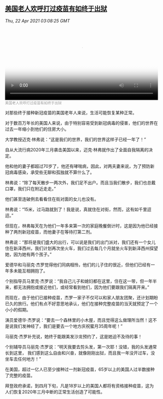 <!--1619062743000-->
[美国老人欢呼打过疫苗有如终于出狱](https://www.voachinese.com/a/over-65-and-vaccinated-against-covid-what-s-next-for-senior-americans-20210421/5862180.html)
------

<div><i>Thu, 22 Apr 2021 03:08:25 GMT</i></div><video poster="https://images.weserv.nl?url=gdb.voanews.com/d3ff6daa-fd37-4f02-be11-f2c59f8ddd00_tv_r1_s_w900.jpg" src="https://av.voanews.com/Videoroot/Pangeavideo/2021/04/d/d3/d3ff6daa-fd37-4f02-be11-f2c59f8ddd00_240p.mp4" style="width:100%" controls></video><div><small style="color: #999;">美国老人欢呼打过疫苗有如终于出狱</small></div><p>对那些终于接种新冠疫苗的美国老年人来说，生活可能恢复某种正常。</p><p>对于数百万年长的美国人来说，由于特别容易受到新冠病毒的侵害，他们的世界在过去一年缩小到他们的住房大小。</p><p>大学教授迈克·林弗说：“这是我们的世界，我们的世界这样子已经一年了！”</p><p>自从大流行病2020年三月袭击美国以来，迈克·林弗就作出了全面自我隔离的决定。</p><p>他和他的妻子都超过70岁了，他还有哮喘病，因此，对两夫妻来说，为了预防新冠病毒感染，承受些无聊和孤独就不算什么了。</p><p>林弗说：“除了每天散步一两次外，我们足不出户。而且当我们散步，我们也总戴口罩，我们只在附近走走。”</p><p>他们甚至连破例去看看住在街对面的女儿也没有。</p><p>林弗说：“15米，过马路就到了！我是说，真就住在对街，然而，这有如千里迢迢。”</p><p>但现在，林弗每天在为他们一年多来第一次的家庭晚餐倒计时，这是因为他已经接种了两剂新冠疫苗，而他妻子在等待打第二剂。</p><p>林弗说：“那将是我们盛大的出行，可以说是我们的出门派对，我们还有一个女儿住在新泽西州，我们计划再次坐火车，我们过去每几个月就坐火车到新泽西州探望她，因为她有两个孩子。”</p><p>爱德华和马丽克·杰罗觉得他们同病相怜，他们的儿子住的很近，但他们已经有一年多未能互相拥抱了。</p><p>个别指导员马里克·杰罗说：“我自己儿子和媳妇都在这里，住在这一带，但一年半来，都无法拥抱或接近他们，或经常看到他们，因为他们要跟我们隔离开来。”</p><p>而现在，由于他们已接种疫苗，杰罗一家子不仅可以和家人朋友团聚，还计划期盼已久的旅行。他们有点不好意思地承认，他们在接种完整疫苗的当天就预定了一个小小的假期。</p><p>演员爱德华·杰罗说：“要去一个森林里的小木屋，而且觉得这么做理所当然！这不是说我们发神经了，我们是要去一个地方庆祝蜜月35周年呢！”</p><p>马丽克·杰罗补充说，她终于能跟美发沙龙预约了，这是她迫不及待的事！</p><p>个别辅导员马丽克·杰罗说：“明天我要去剪头发，第一次耶！没错，我的头发通常长到这里， 我们感到这么自由和兴奋，就像刚刚出狱，而且我一年没开过车，没坐车去任何地方！”</p><p>在美国，超过一亿人已至少接种过一剂新冠疫苗，65岁以上的美国人过半数接种了完整的疫苗。</p><p>拜登政府承诺，到四月下旬，凡是18岁以上的美国人都将有资格接种疫苗，这为人们恢复2020年三月中断的正常生活创造了可能性。</p>
